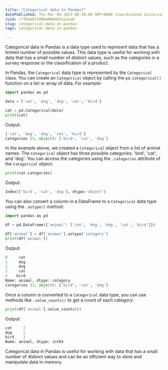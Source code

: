 ```yaml
---
title: "Categorical data in Pandas?"
datePublished: Thu Mar 09 2023 08:30:06 GMT+0000 (Coordinated Universal Time)
cuid: clf0um87n000a09mdd3uy2ya6
slug: categorical-data-in-pandas
tags: categorical-data-in-pandas

---
```


Categorical data in Pandas is a data type used to represent data that has a limited number of possible values. This data type is useful for working with data that has a small number of distinct values, such as the categories in a survey response or the classification of a product.

In Pandas, the `Categorical` data type is represented by the `Categorical` class. You can create an `Categorical` object by calling the `pd.Categorical()` function on a list or array of data. For example:

```python
import pandas as pd

data = ['cat', 'dog', 'dog', 'cat', 'bird']

cat = pd.Categorical(data)
print(cat)
```

Output:

```python
['cat', 'dog', 'dog', 'cat', 'bird']
Categories (3, object): ['bird', 'cat', 'dog']
```

In the example above, we created a `Categorical` object from a list of animal names. The `Categorical` object has three possible categories: 'bird', 'cat', and 'dog'. You can access the categories using the `.categories` attribute of the `Categorical` object:

```python
print(cat.categories)
```

Output:

```python
Index(['bird', 'cat', 'dog'], dtype='object')
```

You can also convert a column in a DataFrame to a `Categorical` data type using the `.astype()` method:

```python
import pandas as pd

df = pd.DataFrame({'animal': ['cat', 'dog', 'dog', 'cat', 'bird']})

df['animal'] = df['animal'].astype('category')
print(df['animal'])
```

Output:

```python
0     cat
1     dog
2     dog
3     cat
4    bird
Name: animal, dtype: category
Categories (3, object): ['bird', 'cat', 'dog']
```

Once a column is converted to a `Categorical` data type, you can use methods like `.value_counts()` to get a count of each category:

```python
print(df['animal'].value_counts())
```

Output:

```python
cat     2
dog     2
bird    1
Name: animal, dtype: int64
```

Categorical data in Pandas is useful for working with data that has a small number of distinct values and can be an efficient way to store and manipulate data in memory.